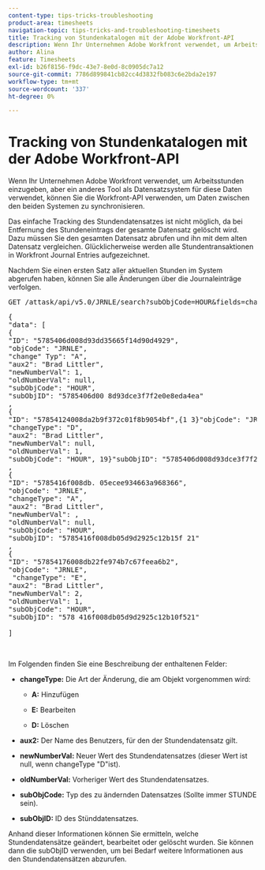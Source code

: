```yaml
---
content-type: tips-tricks-troubleshooting
product-area: timesheets
navigation-topic: tips-tricks-and-troubleshooting-timesheets
title: Tracking von Stundenkatalogen mit der Adobe Workfront-API
description: Wenn Ihr Unternehmen Adobe Workfront verwendet, um Arbeitsstunden einzugeben, aber ein anderes Tool als Datensatzsystem für diese Daten verwendet, können Sie die Workfront-API verwenden, um Daten zwischen den beiden Systemen zu synchronisieren.
author: Alina
feature: Timesheets
exl-id: b26f8156-f9dc-43e7-8e0d-8c0905dc7a12
source-git-commit: 7786d899841cb82cc4d3832fb083c6e2bda2e197
workflow-type: tm+mt
source-wordcount: '337'
ht-degree: 0%

---
```


# Tracking von Stundenkatalogen mit der Adobe Workfront-API

Wenn Ihr Unternehmen Adobe Workfront verwendet, um Arbeitsstunden einzugeben, aber ein anderes Tool als Datensatzsystem für diese Daten verwendet, können Sie die Workfront-API verwenden, um Daten zwischen den beiden Systemen zu synchronisieren.

Das einfache Tracking des Stundendatensatzes ist nicht möglich, da bei Entfernung des Stundeneintrags der gesamte Datensatz gelöscht wird. Dazu müssen Sie den gesamten Datensatz abrufen und ihn mit dem alten Datensatz vergleichen. Glücklicherweise werden alle Stundentransaktionen in Workfront Journal Entries aufgezeichnet.

Nachdem Sie einen ersten Satz aller aktuellen Stunden im System abgerufen haben, können Sie alle Änderungen über die Journaleinträge verfolgen.
<pre>GET /attask/api/v5.0/JRNLE/search?subObjCode=HOUR&amp;fields=changeType,aux2,newNumberVal,oldNumberVal,subObjCode,subObjID</pre><pre>{<br>"data": [<br>{<br>"ID": "5785406d008d93dd35665f14d90d4929",<br>"objCode": "JRNLE",<br>"change" Typ": "A",<br>"aux2": "Brad Littler",<br>"newNumberVal": 1,<br>"oldNumberVal": null,<br>"subObjCode": "HOUR",<br>"subObjID": "5785406d00 8d93dce3f7f2e0e8eda4ea"<br>,<br>{<br>"ID": "57854124008da2b9f372c01f8b9054bf",{1 3}"objCode": "JRNLE",<br>"changeType": "D",<br>"aux2": "Brad Littler",<br>"newNumberVal": null,<br>"oldNumberVal": 1,<br>"subObjCode": "HOUR", 19}"subObjID": "5785406d008d93dce3f7f2e0e8eda4ea"<br>,<br>{<br>"ID": "5785416f008db. 05ecee934663a968366",<br>"objCode": "JRNLE",<br>"changeType": "A",<br>"aux2": "Brad Littler",<br>"newNumberVal": ,<br>"oldNumberVal": null,<br>"subObjCode": "HOUR",<br>"subObjID": "5785416f008db05d9d2925c12b15f 21"<br>,<br>{<br>"ID": "57854176008db22fe974b7c67feea6b2",<br>"objCode": "JRNLE",<br> "changeType": "E",<br>"aux2": "Brad Littler",<br>"newNumberVal": 2,<br>"oldNumberVal": 1,<br>"subObjCode": "HOUR",<br>"subObjID": "578 416f008db05d9d2925c12b10f521"<br><br>]<br><br><br></pre>Im Folgenden finden Sie eine Beschreibung der enthaltenen Felder:

* **changeType:** Die Art der Änderung, die am Objekt vorgenommen wird:

   * **A:** Hinzufügen

   * **E:** Bearbeiten

   * **D:** Löschen

* **aux2:** Der Name des Benutzers, für den der Stundendatensatz gilt.

* **newNumberVal:** Neuer Wert des Stundendatensatzes (dieser Wert ist null, wenn changeType &quot;D&quot;ist).

* **oldNumberVal:** Vorheriger Wert des Stundendatensatzes.

* **subObjCode:** Typ des zu ändernden Datensatzes (Sollte immer STUNDE sein).

* **subObjID:** ID des Stünddatensatzes.

Anhand dieser Informationen können Sie ermitteln, welche Stundendatensätze geändert, bearbeitet oder gelöscht wurden. Sie können dann die subObjID verwenden, um bei Bedarf weitere Informationen aus den Stundendatensätzen abzurufen.
